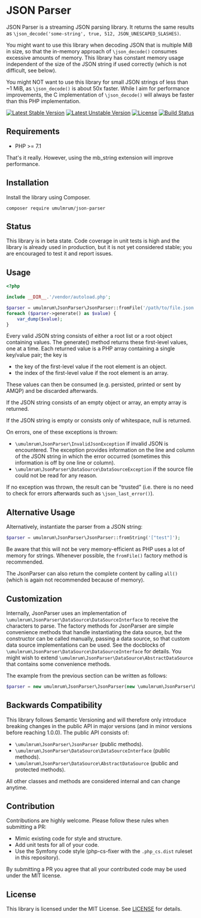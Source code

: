 JSON Parser
===========

JSON Parser is a streaming JSON parsing library. It returns the same results as 
`\json_decode('some-string', true, 512, JSON_UNESCAPED_SLASHES)`.

You might want to use this library when decoding JSON that is multiple MiB in size, 
so that the in-memory approach of `\json_decode()` consumes excessive amounts of memory.
This library has constant memory usage independent of the size of the JSON string if
used correctly (which is not difficult, see below).

You might NOT want to use this library for small JSON strings of less than ~1 MiB, as
`\json_decode()` is about 50x faster. While I aim for performance improvements, the C
implementation of `\json_decode()` will always be faster than this PHP implementation.

[![Latest Stable Version](https://poser.pugx.org/umulmrum/json-parser/version)](https://packagist.org/packages/umulmrum/json-parser)
[![Latest Unstable Version](https://poser.pugx.org/umulmrum/json-parser/v/unstable)](https://packagist.org/packages/umulmrum/json-parser)
[![License](https://poser.pugx.org/umulmrum/json-parser/license)](https://packagist.org/packages/umulmrum/json-parser)
[![Build Status](https://travis-ci.org/umulmrum/json-parser.svg?branch=master)](https://travis-ci.org/umulmrum/json-parser)

Requirements
------------

- PHP >= 7.1

That's it really. However, using the mb_string extension will improve performance.

Installation
------------

Install the library using Composer.

```
composer require umulmrum/json-parser
```

Status
------

This library is in beta state. Code coverage in unit tests is high and the library is already used in 
production, but it is not yet considered stable; you are encouraged to test it and report issues. 

Usage
-----

```php
<?php

include __DIR__.'/vendor/autoload.php';

$parser = umulmrum\JsonParser\JsonParser::fromFile('/path/to/file.json');
foreach ($parser->generate() as $value) {
    var_dump($value);
}
```

Every valid JSON string consists of either a root list or a root object containing values.
The generate() method returns these first-level values, one at a time. 
Each returned value is a PHP array containing a single key/value pair; the key is 
- the key of the first-level value if the root element is an object.
- the index of the first-level value if the root element is an array.

These values can then be consumed (e.g. persisted, printed or sent by AMQP) and be discarded afterwards.

If the JSON string consists of an empty object or array, an empty array is returned.

If the JSON string is empty or consists only of whitespace, null is returned.

On errors, one of these exceptions is thrown:
 - `\umulmrum\JsonParser\InvalidJsonException` if invalid JSON is encountered. The exception provides information
   on the line and column of the JSON string in which the error occurred (sometimes this information is off by
   one line or column).
-  `\umulmrum\JsonParser\DataSource\DataSourceException` if the source file could not be read for any reason.

If no exception was thrown, the result can be "trusted" (i.e. there is no need to check for errors afterwards
such as `\json_last_error()`).

Alternative Usage
-----------------

Alternatively, instantiate the parser from a JSON string:

```php
$parser = umulmrum\JsonParser\JsonParser::fromString('["test"]');
```

Be aware that this will not be very memory-efficient as PHP uses a lot of memory for strings. Whenever
possible, the `fromFile()` factory method is recommended.

The JsonParser can also return the complete content by calling `all()` (which is again not recommended
because of memory).

Customization
-------------

Internally, JsonParser uses an implementation of `\umulmrum\JsonParser\DataSource\DataSourceInterface` to receive
the characters to parse. The factory methods for JsonParser are simple convenience methods that handle instantiating 
the data source, but the constructor can be called manually, passing a data source, so that custom data
source implementations can be used. See the docblocks of `\umulmrum\JsonParser\DataSource\DataSourceInterface` for
details. You might wish to extend `\umulmrum\JsonParser\DataSource\AbstractDataSource` that contains some convenience
methods.

The example from the previous section can be written as follows:

```php
$parser = new umulmrum\JsonParser\JsonParser(new \umulmrum\JsonParser\DataSource\FileDataSource::__construct('["test"]'));
```

Backwards Compatibility
-----------------------

This library follows Semantic Versioning and will therefore only introduce breaking changes in the public
API in major versions (and in minor versions before reaching 1.0.0). The public API consists of:
- `\umulmrum\JsonParser\JsonParser` (public methods). 
- `\umulmrum\JsonParser\DataSource\DataSourceInterface` (public methods).
- `\umulmrum\JsonParser\DataSource\AbstractDataSource` (public and protected methods).

All other classes and methods are considered internal and can change anytime.

Contribution
------------

Contributions are highly welcome. Please follow these rules when submitting a PR:

- Mimic existing code for style and structure.
- Add unit tests for all of your code.
- Use the Symfony code style (php-cs-fixer with the `.php_cs.dist` ruleset in this repository).

By submitting a PR you agree that all your contributed code may be used under the MIT license.

License
-------

This library is licensed under the MIT License. See [LICENSE](LICENSE) for details.
